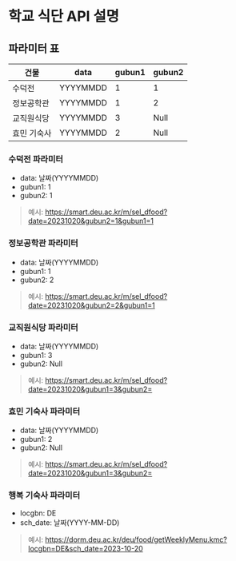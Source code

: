 
# 학교 식단 API 설명

## 파라미터 표
|건물|data|gubun1|gubun2|
|------|---|---|---|
|수덕전|YYYYMMDD|1|1|
|정보공학관|YYYYMMDD|1|2|
|교직원식당|YYYYMMDD|3|Null|
|효민 기숙사|YYYYMMDD|2|Null|


### 수덕전 파라미터

 - data: 날짜(YYYYMMDD)
 - gubun1: 1
 - gubun2: 1

> 예시: https://smart.deu.ac.kr/m/sel_dfood?date=20231020&gubun2=1&gubun1=1

### 정보공학관 파라미터

 - data: 날짜(YYYYMMDD)
 - gubun1: 1
 - gubun2: 2

> 예시: https://smart.deu.ac.kr/m/sel_dfood?date=20231020&gubun2=2&gubun1=1

### 교직원식당 파라미터

 - data: 날짜(YYYYMMDD)
 - gubun1: 3
 - gubun2: Null

> 예시: https://smart.deu.ac.kr/m/sel_dfood?date=20231020&gubun1=3&gubun2=

### 효민 기숙사 파라미터

 - data: 날짜(YYYYMMDD)
 - gubun1: 2
 - gubun2: Null

> 예시: https://smart.deu.ac.kr/m/sel_dfood?date=20231020&gubun1=3&gubun2=

### 행복 기숙사 파라미터

 - locgbn: DE
 - sch_date: 날짜(YYYY-MM-DD)

> 예시: https://dorm.deu.ac.kr/deu/food/getWeeklyMenu.kmc?locgbn=DE&sch_date=2023-10-20